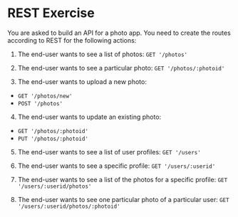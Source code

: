# REST Exercise

You are asked to build an API for a photo app.
You need to create the routes according to REST for the following actions:

1. The end-user wants to see a list of photos: `GET '/photos'`

2. The end-user wants to see a particular photo: `GET '/photos/:photoid'`

3. The end-user wants to upload a new photo: 
* `GET '/photos/new'`
* `POST '/photos'`

4. The end-user wants to update an existing photo: 
* `GET '/photos/:photoid'`
* `PUT '/photos/:photoid'`

5. The end-user wants to see a list of user profiles: `GET '/users'`

6. The end-user wants to see a specific profile: `GET '/users/:userid'`

7. The end-user wants to see a list of the photos for a specific profile: `GET '/users/:userid/photos'`

8. The end-user wants to see one particular photo of a particular user: `GET '/users/:userid/photos/:photoid'`